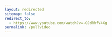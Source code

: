 ```yaml
---
layout: redirected
sitemap: false
redirect_to:
  - https://www.youtube.com/watch?v=-OJdRhfV4Xg
permalink: /pullvideo
---
```

